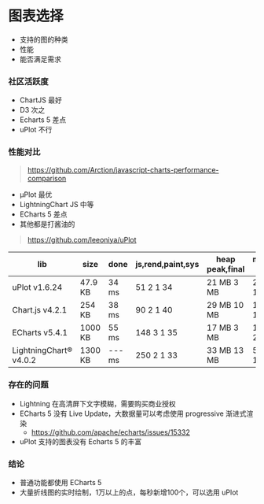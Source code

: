 # 图表选择

- 支持的图的种类
- 性能
- 能否满足需求

### 社区活跃度
- ChartJS 最好
- D3 次之
- Echarts 5 差点
- uPlot 不行

### 性能对比

> https://github.com/Arction/javascript-charts-performance-comparison

- μPlot 最优
- LightningChart JS 中等
- ECharts 5 差点
- 其他都是打酱油的

> https://github.com/leeoniya/uPlot

| lib                    | size    | done    | js,rend,paint,sys | heap peak,final | mousemove (10s)     |
| ---------------------- | ------- | ------- | ----------------- | --------------- | ------------------- |
| uPlot v1.6.24          | 47.9 KB |   34 ms |   51   2   1   34 |  21 MB   3 MB   |  218  360  146  196 |
| Chart.js v4.2.1        |  254 KB |   38 ms |   90   2   1   40 |  29 MB  10 MB   | 1154   46  165  235 |
| ECharts v5.4.1         | 1000 KB |   55 ms |  148   3   1   35 |  17 MB   3 MB   | 1943  444  203  208 |
| LightningChart® v4.0.2 | 1300 KB |  --- ms |  250   2   1   33 |  33 MB  13 MB   | 5390  120  128  325 |

### 存在的问题
- Lightning 在高清屏下文字模糊，需要购买商业授权
- ECharts 5 没有 Live Update，大数据量可以考虑使用 progressive 渐进式渲染
  - https://github.com/apache/echarts/issues/15332
- uPlot 支持的图表没有 Echarts 5 的丰富



### 结论
- 普通功能都使用 ECharts 5
- 大量折线图的实时绘制，1万以上的点，每秒新增100个，可以选用 uPlot